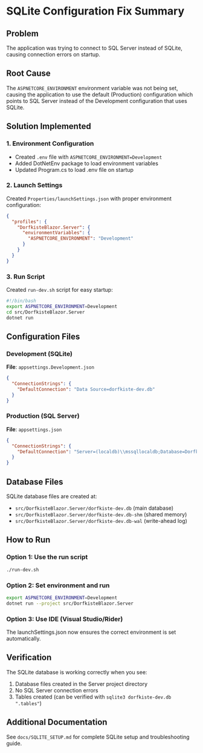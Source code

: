# SQLite Configuration Fix Summary

## Problem
The application was trying to connect to SQL Server instead of SQLite, causing connection errors on startup.

## Root Cause
The `ASPNETCORE_ENVIRONMENT` environment variable was not being set, causing the application to use the default (Production) configuration which points to SQL Server instead of the Development configuration that uses SQLite.

## Solution Implemented

### 1. Environment Configuration
- Created `.env` file with `ASPNETCORE_ENVIRONMENT=Development`
- Added DotNetEnv package to load environment variables
- Updated Program.cs to load .env file on startup

### 2. Launch Settings
Created `Properties/launchSettings.json` with proper environment configuration:
```json
{
  "profiles": {
    "DorfkisteBlazor.Server": {
      "environmentVariables": {
        "ASPNETCORE_ENVIRONMENT": "Development"
      }
    }
  }
}
```

### 3. Run Script
Created `run-dev.sh` script for easy startup:
```bash
#!/bin/bash
export ASPNETCORE_ENVIRONMENT=Development
cd src/DorfkisteBlazor.Server
dotnet run
```

## Configuration Files

### Development (SQLite)
**File**: `appsettings.Development.json`
```json
{
  "ConnectionStrings": {
    "DefaultConnection": "Data Source=dorfkiste-dev.db"
  }
}
```

### Production (SQL Server)
**File**: `appsettings.json`
```json
{
  "ConnectionStrings": {
    "DefaultConnection": "Server=(localdb)\\mssqllocaldb;Database=DorfkisteBlazor;..."
  }
}
```

## Database Files
SQLite database files are created at:
- `src/DorfkisteBlazor.Server/dorfkiste-dev.db` (main database)
- `src/DorfkisteBlazor.Server/dorfkiste-dev.db-shm` (shared memory)
- `src/DorfkisteBlazor.Server/dorfkiste-dev.db-wal` (write-ahead log)

## How to Run

### Option 1: Use the run script
```bash
./run-dev.sh
```

### Option 2: Set environment and run
```bash
export ASPNETCORE_ENVIRONMENT=Development
dotnet run --project src/DorfkisteBlazor.Server
```

### Option 3: Use IDE (Visual Studio/Rider)
The launchSettings.json now ensures the correct environment is set automatically.

## Verification
The SQLite database is working correctly when you see:
1. Database files created in the Server project directory
2. No SQL Server connection errors
3. Tables created (can be verified with `sqlite3 dorfkiste-dev.db ".tables"`)

## Additional Documentation
See `docs/SQLITE_SETUP.md` for complete SQLite setup and troubleshooting guide.